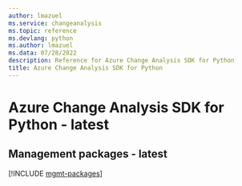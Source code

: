 ```yaml
---
author: lmazuel
ms.service: changeanalysis
ms.topic: reference
ms.devlang: python
ms.author: lmazuel
ms.data: 07/28/2022
description: Reference for Azure Change Analysis SDK for Python
title: Azure Change Analysis SDK for Python
---
```

# Azure Change Analysis SDK for Python - latest

## Management packages - latest
[!INCLUDE [mgmt-packages](change-analysis-mgmt-index.md)]